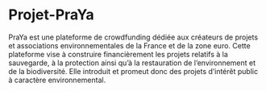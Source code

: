 # Projet-PraYa
PraYa est une plateforme de crowdfunding dédiée aux créateurs de projets et associations environnementales de la France et de la zone euro. Cette plateforme vise à construire financièrement les projets relatifs à la sauvegarde, à la protection ainsi qu’à la restauration de l’environnement et de la biodiversité. Elle introduit et promeut donc des projets d’intérêt public à caractère environnemental.
